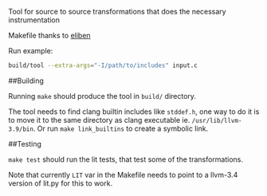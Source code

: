 Tool for source to source transformations that does the necessary instrumentation

Makefile thanks to [eliben](https://github.com/eliben/llvm-clang-samples)

Run example:

```bash
build/tool --extra-args="-I/path/to/includes" input.c
```

##Building

Running ```make``` should produce the tool in ```build/``` directory.

The tool needs to find clang builtin includes like ```stddef.h```, one way to do it is to move it to the same directory as clang executable ie. ```/usr/lib/llvm-3.9/bin```. Or run ```make link_builtins``` to create a symbolic link.

##Testing

```make test``` should run the lit tests, that test some of the transformations.

Note that currently ```LIT``` var in the Makefile needs to point to a llvm-3.4 version of lit.py for this to work.
